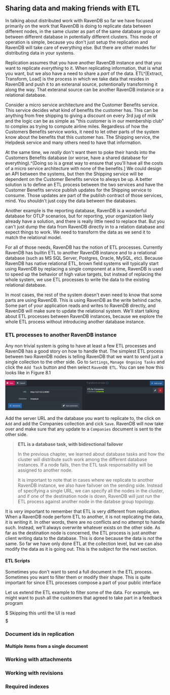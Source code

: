 
## Sharing data and making friends with ETL

[Sharing data and making friends with ETL]:(#integrations)

In talking about distributed work with RavenDB so far we have focused primarily on the work that RavenDB is doing to replicate data between different nodes,
in the same cluster as part of the same database group or between different database in potentially different clusters. This mode of operation is simple, 
because you don't just setup the replication and RavenDB will take care of everything else. But there are other modes for distributing data in your systems.

Replication assumes that you have another RavenDB instance and that you want to replicate _everything_ to it. When replicating information, that is what you
want, but we also have a need to share a _part_ of the data. ETL^[Extract, Transform, Load] is the process in which we take data that resides in RavenDB
and push it to an exteranal source, potentionally transforming it along the way. That exteranal source can be another RavenDB instance or a relational database. 

Consider a micro service architecture and the Customer Benefits service. This service decides what kind of benefits the customer has. This can be anything
from free shipping to giving a discount on every 3rd jug of milk and the logic can be as simple as "this customer is in our membership club" to complex as 
trying to compute airline miles. Regardless of how the Customers Benefits service works, it need to let other parts of the system know about the 
benefits that this customer has. The Shipping service, the Helpdesk service and many others need to have that information. 

At the same time, we _really_ don't want them to poke their hands into the Customers Benefits database (or worse, have a shared database for everything).^[Doing
so is a great way to ensure that you'll have all the costs of a micro service architecture with none of the benefits.] We could design an API between the 
systems, but then the Shipping service will be dependent on the Customer Benefits service to always be up. A better solution is to define an ETL process between
the two services and have the Customer Benefits service publish updates for the Shipping service to consume. Those updates are part of the publish contract of
those services, mind. You shouldn't just copy the data between the databases.

Another example is the reporting database, RavenDB is a wonderful database for OTLP scenarios, but for reporting, your organization likely already have a 
solution, and there is really little need to replace that. But you can't just dump the data from RavenDB directly in to a relation database and expect things
to work. We need to transform the data as we send it to match the relational model.

For all of those needs, RavenDB has the notion of ETL processes. Currently RavenDB has builtin ETL to another RavenDB instance and to a relational database 
(such as MS SQL Server, Postgres, Oracle, MySQL, etc). 
Because RavenDB has native relational ETL, brown field systems will typically start using RavenDB by replacing a single component at a time, RavenDB is used
to speed up the behavior of high value targets, but instead of replacing the whole system, we use ETL processes to write the data to the existing relational
database. 

In most cases, the rest of the system doesn't even need to know that some parts are using RavenDB. This is using RavenDB as the write behind cache.
Some part of your application reads and writes to RavenDB directly, and RavenDB will make sure to update the relational system. 
We'll start talking about ETL processes between RavenDB instances, because we explore the whole ETL process without introducing another database instance.


### ETL processes to another RavenDB instance

Any non trivial system is going to have at least a few ETL processes and RavenDB has a good story on how to handle that. The simplest ETL process between
two RavenDB nodes is telling RavenDB that we want to send just a single collection to the other side. Go to `Settings`, `Manage Ongoing Tasks` and click
the `Add Task` button and then select `RavenDB ETL`. You can see how this looks like in Figure 8.1

![Defining a trivial ETL process between two RavenDB instances](./Ch08/img01.png)

Add the server URL and the database you want to replicate to, the click on `Add` and add the Companies collection and cick `Save`. RavenDB will now take
over and make sure that any update to a `Companies` document is sent to the other side. 

> **ETL is a database task, with bidirectional failover**
>
> In the previous chapter, we learned about database tasks and how the cluster will distribute such work among the different database instances. If a node
> fails, then the ETL task responsability will be assigned to another node. 
>
> It is important to note that in cases where we replicate to another RavenDB instance, we also have failvoer on the sending side. Instead of specifying a 
> single URL, we can specify all the nodes in the cluster, and if one of the destination node is down, RavenDB will just run the ETL process against another
> node in the databse group topology.

It is _very_ important to remember that ETL is very different from replication. When a RavenDB node perform ETL to another, it is not replicating the data, it 
is _writing_ it. In other words, there are no conflicts and no attempt to handle such. Instead, we'll always overwrite whatever exists on the other side. As far
as the destination node is concerned, the ETL process is just another client writing data to the database. This is done because the data is _not_ the same. 
So far we have only done ETL at the collection level, but we can also modify the data as it is going out. This is the subject for the next section.

#### ETL Scripts

Sometimes you don't want to send a full document in the ETL process. Sometimes you want to filter them or modify their shape. This is quite important for 
since ETL processes compose a part of your public interface

Let us extend the ETL example to filter some of the data. For example, we might want to push all the customers that agreed to take part in a feedback program


$$$$$ Skipping this until the UI is read $$$$$

### Document ids in replication

#### Multiple items from a single document

### Working with attachments

### Working with revisions


### Required indexes
